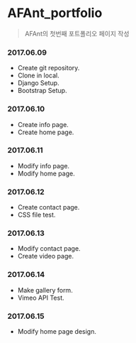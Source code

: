 # AFAnt_portfolio
> AFAnt의 첫번째 포트폴리오 페이지 작성

### 2017.06.09
+ Create git repository.
+ Clone in local.
+ Django Setup.
+ Bootstrap Setup.

### 2017.06.10
+ Create info page.
+ Create home page.

### 2017.06.11
+ Modify info page.
+ Modify home page.

### 2017.06.12
+ Create contact page.
+ CSS file test.

### 2017.06.13
+ Modify contact page.
+ Create video page.

### 2017.06.14
+ Make gallery form.
+ Vimeo API Test.

### 2017.06.15
+ Modify home page design.




